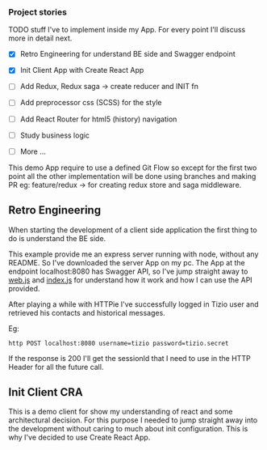 ### Project stories

TODO stuff I've to implement inside my App. For every point I'll discuss more in detail next.

- [x] Retro Engineering for understand BE side and Swagger endpoint
- [x] Init Client App with Create React App
- [ ] Add Redux, Redux saga -> create reducer and INIT fn
- [ ] Add preprocessor css (SCSS) for the style
- [ ] Add React Router for html5 (history) navigation
- [ ] Study business logic
- [ ] More ...


This demo App require to use a defined Git Flow so except for the first two point all the other implementation
will be done using branches and making PR eg: feature/redux -> for creating redux store and saga middleware.

## Retro Engineering


When starting the development of a client side application the first thing to do is understand the BE side.

This example provide me an express server running with node, without any README. So I've downloaded the server App 
on my pc. The App at the endpoint localhost:8080 has Swagger API, so I've jump straight away to 
[web.js](https://github.com/bemindinteractive/chat-server-challenge/blob/master/web.js) and 
[index.js](https://github.com/bemindinteractive/chat-server-challenge/blob/master/lib/index.js) for understand how it 
work and how I can use the API provided.

After playing a while with HTTPie I've successfully logged in Tizio user and retrieved his contacts and historical messages.

Eg:
```shell script
http POST localhost:8080 username=tizio password=tizio.secret
```

If the response is 200 I'll get the sessionId that I need to use in the HTTP Header for all the future call.


## Init Client CRA


This is a demo client for show my understanding of react and some architectural decision. For this purpose
I needed to jump straight away into the development without caring to much about init configuration.
This is why I've decided to use Create React App.


 